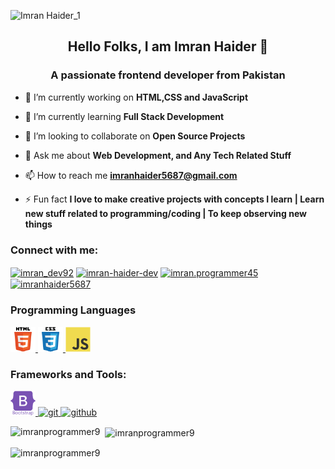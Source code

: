 ![Imran Haider_1](https://user-images.githubusercontent.com/90908160/159500427-5c48be7f-e69a-40f3-ac5f-cfa49f5b5034.png)
<h2 align="center">Hello Folks, I am Imran Haider 👋</h2>
<h3 align="center">A passionate frontend developer from Pakistan</h3>
<!-- <img align="right" alt="Coding" width="250" src = "https://www.aagnia.com/wp-content/uploads/2021/12/39998-web-development.gif" > -->

<!-- <p align="center"> 
  <img src="https://img.shields.io/twitter/url?color=%231D9BF0&label=TWITTER&logo=twitter&style=for-the-badge&url=https%3A%2F%2Ftwitter.com%2Fimran_dev92" alt="imran_dev92" />
  <img src="https://img.shields.io/twitter/url?color=%231D9BF0&label=TWITTER&logo=twitter&style=for-the-badge&url=https%3A%2F%2Ftwitter.com%2Fimran_dev92" alt="imran_dev92" />
  <img src="https://img.shields.io/twitter/url?color=%231D9BF0&label=TWITTER&logo=twitter&style=for-the-badge&url=https%3A%2F%2Ftwitter.com%2Fimran_dev92" alt="imran_dev92" />
</p>
<p align="left"> <a href="https://github.com/ryo-ma/github-profile-trophy"><img src="https://github-profile-trophy.vercel.app/?username=imranprogrammer9" alt="imranprogrammer9" /></a> </p> -->

- 🔭 I’m currently working on **HTML,CSS and JavaScript**

- 🌱 I’m currently learning **Full Stack Development**

- 👯 I’m looking to collaborate on **Open Source Projects**

- 💬 Ask me about **Web Development, and Any Tech Related Stuff**

- 📫 How to reach me **imranhaider5687@gmail.com**

- ⚡ Fun fact **I love to make creative projects with concepts I learn | Learn new stuff related to programming/coding | To keep observing new things**

<h3 align="left">Connect with me:</h3>
<p align="left">
<a href="https://twitter.com/imran_dev92" target="blank"><img align="center" src="https://raw.githubusercontent.com/rahuldkjain/github-profile-readme-generator/master/src/images/icons/Social/twitter.svg" alt="imran_dev92" height="30" width="40" /></a>
<a href="https://linkedin.com/in/imran-haider-dev" target="blank"><img align="center" src="https://raw.githubusercontent.com/rahuldkjain/github-profile-readme-generator/master/src/images/icons/Social/linked-in-alt.svg" alt="imran-haider-dev" height="30" width="40" /></a>
<a href="https://instagram.com/imran.programmer45" target="blank"><img align="center" src="https://raw.githubusercontent.com/rahuldkjain/github-profile-readme-generator/master/src/images/icons/Social/instagram.svg" alt="imran.programmer45" height="30" width="40" /></a>
<a href="https://www.hackerrank.com/imranhaider5687" target="blank"><img align="center" src="https://raw.githubusercontent.com/rahuldkjain/github-profile-readme-generator/master/src/images/icons/Social/hackerrank.svg" alt="imranhaider5687" height="30" width="40" /></a>
</p>

<h3 align="left">Programming Languages</h3>
<p align="left"> <a href="https://www.w3.org/html/" target="_blank" rel="noreferrer"> <img src="https://raw.githubusercontent.com/devicons/devicon/master/icons/html5/html5-original-wordmark.svg" alt="html5" width="40" height="40"/> </a> <a href="https://www.w3schools.com/css/" target="_blank" rel="noreferrer"> <img src="https://raw.githubusercontent.com/devicons/devicon/master/icons/css3/css3-original-wordmark.svg" alt="css3" width="40" height="40"/> </a> <a href="https://developer.mozilla.org/en-US/docs/Web/JavaScript" target="_blank" rel="noreferrer"> <img src="https://raw.githubusercontent.com/devicons/devicon/master/icons/javascript/javascript-original.svg" alt="javascript" width="40" height="40"/> </a> </p>

<h3 align="left">Frameworks and Tools:</h3>
<p align="left"><a href="https://getbootstrap.com" target="_blank" rel="noreferrer"> <img src="https://raw.githubusercontent.com/devicons/devicon/master/icons/bootstrap/bootstrap-plain-wordmark.svg" alt="bootstrap" width="40" height="40"/> </a> <a href="https://git-scm.com/" target="_blank" rel="noreferrer"> <img src="https://www.vectorlogo.zone/logos/git-scm/git-scm-icon.svg" alt="git" width="40" height="40"/> </a> <a href="https://github.com/" target="_blank" rel="noreferrer"> <img src="https://www.vectorlogo.zone/logos/github/github-tile.svg" alt="github" width="40" height="40"/> </a>
</p> 

<div>
<p> <img align="left" src="https://github-readme-stats.vercel.app/api/top-langs?username=imranprogrammer9&show_icons=true&locale=en&layout=compact" alt="imranprogrammer9" /> </p>
<p> &nbsp; <img align="center" src="https://github-readme-stats.vercel.app/api?username=imranprogrammer9&show_icons=true&locale=en" alt="imranprogrammer9" /></p>
</div>

<p> <img align="center" src="https://github-readme-streak-stats.herokuapp.com/?user=imranprogrammer9&" alt="imranprogrammer9" /></p>
